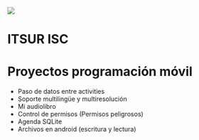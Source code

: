 ![](https://i.imgur.com/JY9Zxhq.png)
# ITSUR ISC

# Proyectos programación móvil

  - Paso de datos entre activities
  - Soporte multilingüe y multiresolución
  - Mi audiolibro
  - Control de permisos (Permisos peligrosos)
  - Agenda SQLite
  - Archivos en android (escritura y lectura)
 
